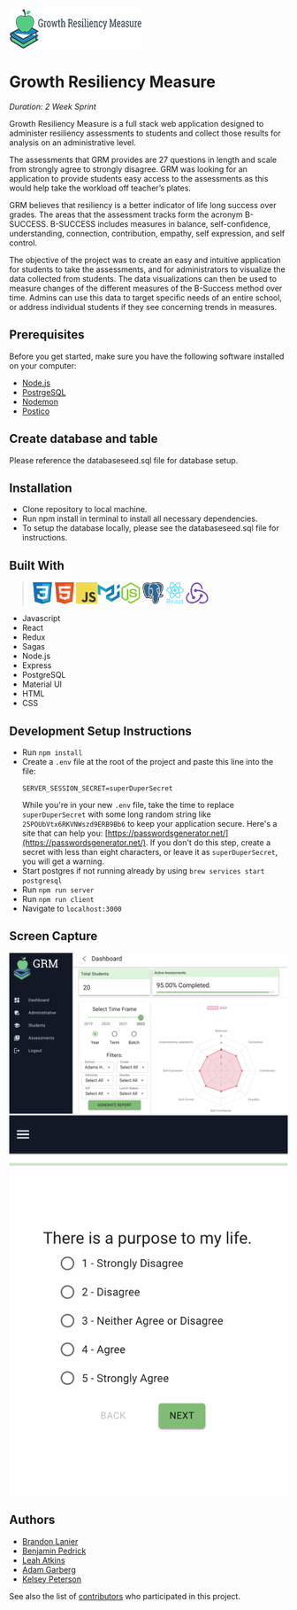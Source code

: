 ![logo](./public/images/logo.png)
# Growth Resiliency Measure

_Duration: 2 Week Sprint_

Growth Resiliency Measure is a full stack web application designed to administer resiliency assessments to students and collect those results for analysis on an administrative level.

The assessments that GRM provides are 27 questions in length and scale from strongly agree to strongly disagree. GRM was looking for an application to provide students easy access to the assessments as this would help take the workload off teacher’s plates.

GRM believes that resiliency is a better indicator of life long success over grades. The areas that the assessment tracks form the acronym B-SUCCESS.
B-SUCCESS includes measures in balance, self-confidence, understanding, connection, contribution, empathy, self expression, and self control. 

The objective of the project was to create an easy and intuitive application for students to take the assessments, and for administrators to visualize the data collected from students.  The data visualizations can then be used to measure changes of the different measures of the B-Success method over time.  Admins can use this data to target specific needs of an entire school, or address individual students if they see concerning trends in measures.

## Prerequisites

Before you get started, make sure you have the following software installed on your computer:

- [Node.js](https://nodejs.org/en/)
- [PostrgeSQL](https://www.postgresql.org/)
- [Nodemon](https://nodemon.io/)
- [Postico](https://eggerapps.at/postico/)

## Create database and table

Please reference the databaseseed.sql file for database setup.

## Installation

- Clone repository to local machine.
- Run npm install in terminal to install all necessary dependencies.
- To setup the database locally, please see the databaseseed.sql file for instructions.

## Built With

><a href="https://developer.mozilla.org/en-US/docs/Web/CSS"><img src="https://raw.githubusercontent.com/devicons/devicon/master/icons/css3/css3-original.svg" height="40px" width="40px" /></a><a href="https://developer.mozilla.org/en-US/docs/Web/HTML"><img src="https://raw.githubusercontent.com/devicons/devicon/master/icons/html5/html5-original.svg" height="40px" width="40px" /></a><a href="https://developer.mozilla.org/en-US/docs/Web/JavaScript"><img src="https://raw.githubusercontent.com/devicons/devicon/master/icons/javascript/javascript-original.svg" height="40px" width="40px" /></a><a href="https://material-ui.com/"><img src="https://raw.githubusercontent.com/devicons/devicon/master/icons/materialui/materialui-original.svg" height="40px" width="40px" /></a><a href="https://nodejs.org/en/"><img src="https://raw.githubusercontent.com/devicons/devicon/master/icons/nodejs/nodejs-original.svg" height="40px" width="40px" /></a><a href="https://www.postgresql.org/"><img src="https://raw.githubusercontent.com/devicons/devicon/master/icons/postgresql/postgresql-original.svg" height="40px" width="40px" /></a><a href="https://reactjs.org/"><img src="https://raw.githubusercontent.com/devicons/devicon/master/icons/react/react-original-wordmark.svg" height="40px" width="40px" /></a><a href="https://redux.js.org/"><img src="https://raw.githubusercontent.com/devicons/devicon/master/icons/redux/redux-original.svg" height="40px" width="40px" /></a>

- Javascript
- React
- Redux
- Sagas
- Node.js
- Express
- PostgreSQL
- Material UI
- HTML
- CSS
## Development Setup Instructions

- Run `npm install`
- Create a `.env` file at the root of the project and paste this line into the file:
  ```
  SERVER_SESSION_SECRET=superDuperSecret
  ```
  While you're in your new `.env` file, take the time to replace `superDuperSecret` with some long random string like `25POUbVtx6RKVNWszd9ERB9Bb6` to keep your application secure. Here's a site that can help you: [https://passwordsgenerator.net/](https://passwordsgenerator.net/). If you don't do this step, create a secret with less than eight characters, or leave it as `superDuperSecret`, you will get a warning.
- Start postgres if not running already by using `brew services start postgresql`
- Run `npm run server`
- Run `npm run client`
- Navigate to `localhost:3000`

## Screen Capture

![AdminDashboard](./public/images/adminview.png)
![StudentView](./public/images/studentview.png)
## Authors

* [Brandon Lanier](https://github.com/brandon-lanier)
* [Benjamin Pedrick](https://github.com/benped)
* [Leah Atkins](https://github.com/Leah-Atkins84)
* [Adam Garberg](https://github.com/agarberg)
* [Kelsey Peterson](https://github.com/kelseypeterson1)

See also the list of [contributors](https://github.com/Leah-Atkins84/GRM/graphs/contributors) who participated in this project.
